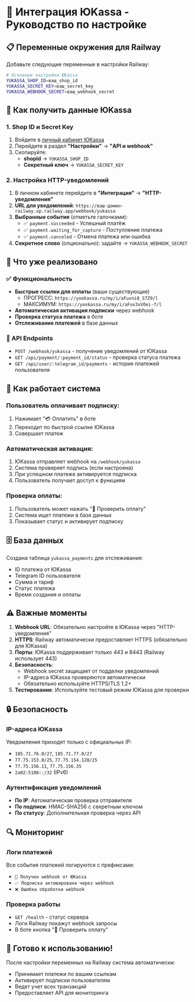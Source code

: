 # 🏦 Интеграция ЮKassa - Руководство по настройке

## 📋 Переменные окружения для Railway

Добавьте следующие переменные в настройки Railway:

```bash
# Основные настройки ЮKassa
YUKASSA_SHOP_ID=ваш_shop_id
YUKASSA_SECRET_KEY=ваш_secret_key
YUKASSA_WEBHOOK_SECRET=ваш_webhook_secret
```

## 🔧 Как получить данные ЮKassa

### 1. Shop ID и Secret Key
1. Войдите в [личный кабинет ЮKassa](https://yookassa.ru/)
2. Перейдите в раздел **"Настройки"** → **"API и webhook"**
3. Скопируйте:
   - **shopId** → `YUKASSA_SHOP_ID`
   - **Секретный ключ** → `YUKASSA_SECRET_KEY`

### 2. Настройка HTTP-уведомлений
1. В личном кабинете перейдите в **"Интеграция"** → **"HTTP-уведомления"**
2. **URL для уведомлений**: `https://ваш-домен-railway.up.railway.app/webhook/yukassa`
3. **Выбранные события** (отметьте галочками):
   - ✅ `payment.succeeded` - Успешный платёж  
   - ✅ `payment.waiting_for_capture` - Поступление платежа
   - ✅ `payment.canceled` - Отмена платежа или ошибка
4. **Секретное слово** (опционально): задайте → `YUKASSA_WEBHOOK_SECRET`

## 🚀 Что уже реализовано

### ✅ Функциональность
- **Быстрые ссылки для оплаты** (ваши существующие)
  - ПРОГРЕСС: `https://yookassa.ru/my/i/aFuvni8_S7Z9/l`
  - МАКСИМУМ: `https://yookassa.ru/my/i/aFuv3xVOei-f/l`
- **Автоматическая активация подписки** через webhook
- **Проверка статуса платежа** в боте
- **Отслеживание платежей** в базе данных

### 🔗 API Endpoints
- `POST /webhook/yukassa` - получение уведомлений от ЮKassa
- `GET /api/payment/:payment_id/status` - проверка статуса платежа
- `GET /api/user/:telegram_id/payments` - история платежей пользователя

## 🎯 Как работает система

### Пользователь оплачивает подписку:
1. Нажимает "💳 Оплатить" в боте
2. Переходит по быстрой ссылке ЮKassa
3. Совершает платеж

### Автоматическая активация:
1. ЮKassa отправляет webhook на `/webhook/yukassa`
2. Система проверяет подпись (если настроена)
3. При успешном платеже активируется подписка
4. Пользователь получает доступ к функциям

### Проверка оплаты:
1. Пользователь может нажать "🔄 Проверить оплату"
2. Система ищет платежи в базе данных
3. Показывает статус и активирует подписку

## 🗄️ База данных

Создана таблица `yukassa_payments` для отслеживания:
- ID платежа от ЮKassa
- Telegram ID пользователя
- Сумма и тариф
- Статус платежа
- Время создания и оплаты

## ⚠️ Важные моменты

1. **Webhook URL**: Обязательно настройте в ЮKassa через "HTTP-уведомления"
2. **HTTPS**: Railway автоматически предоставляет HTTPS (обязательно для ЮKassa)
3. **Порты**: ЮKassa поддерживает только 443 и 8443 (Railway использует 443)
4. **Безопасность**: 
   - Webhook secret защищает от подделки уведомлений
   - IP-адреса ЮKassa проверяются автоматически
   - Обязательно используйте HTTPS/TLS 1.2+
5. **Тестирование**: Используйте тестовый режим ЮKassa для проверки

## 🔒 Безопасность

### IP-адреса ЮKassa
Уведомления приходят только с официальных IP:
- `185.71.76.0/27`, `185.71.77.0/27`
- `77.75.153.0/25`, `77.75.154.128/25`
- `77.75.156.11`, `77.75.156.35`
- `2a02:5180::/32` (IPv6)

### Аутентификация уведомлений
- **По IP**: Автоматическая проверка отправителя
- **По подписи**: HMAC-SHA256 с секретным ключом
- **По статусу**: Дополнительная проверка через API

## 🔍 Мониторинг

### Логи платежей
Все события платежей логируются с префиксами:
- `📨 Получен webhook от ЮKassa`
- `✅ Подписка активирована через webhook`
- `❌ Ошибка обработки webhook`

### Проверка работы
- `GET /health` - статус сервера
- Логи Railway покажут webhook запросы
- В боте кнопка "🔄 Проверить оплату"

## 🎉 Готово к использованию!

После настройки переменных на Railway система автоматически:
- Принимает платежи по вашим ссылкам
- Активирует подписки пользователям
- Ведет учет всех транзакций
- Предоставляет API для мониторинга 